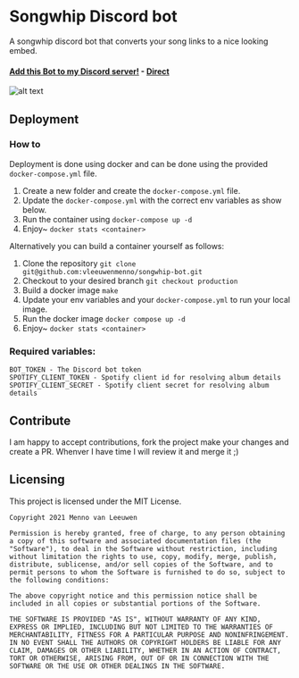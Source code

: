 # Songwhip Discord bot

A songwhip discord bot that converts your song links to a nice looking embed.
#### [Add this Bot to my Discord server!](https://discord.ly/songwhip) - [Direct](https://discord.com/api/oauth2/authorize?client_id=860899901020700684&permissions=2147870784&scope=bot%20applications.commands)

![alt text](https://github.com/vleeuwenmenno/songwhip-bot/raw/develop/images/preview.png)


## Deployment

### How to
Deployment is done using docker and can be done using the provided `docker-compose.yml` file.

1. Create a new folder and create the `docker-compose.yml` file.
2. Update the `docker-compose.yml` with the correct env variables as show below.
3. Run the container using `docker-compose up -d`
4. Enjoy~ `docker stats <container>`

Alternatively you can build a container yourself as follows:

1. Clone the repository `git clone git@github.com:vleeuwenmenno/songwhip-bot.git`
2. Checkout to your desired branch `git checkout production`
3. Build a docker image `make`
4. Update your env variables and your `docker-compose.yml` to run your local image.
5. Run the docker image `docker compose up -d`
6. Enjoy~ `docker stats <container>`

### Required variables:

    BOT_TOKEN - The Discord bot token
    SPOTIFY_CLIENT_TOKEN - Spotify client id for resolving album details
    SPOTIFY_CLIENT_SECRET - Spotify client secret for resolving album details

## Contribute

I am happy to accept contributions, fork the project make your changes and create a PR. Whenver I have time I will review it and merge it ;)

## Licensing

This project is licensed under the MIT License.

```
Copyright 2021 Menno van Leeuwen

Permission is hereby granted, free of charge, to any person obtaining a copy of this software and associated documentation files (the "Software"), to deal in the Software without restriction, including without limitation the rights to use, copy, modify, merge, publish, distribute, sublicense, and/or sell copies of the Software, and to permit persons to whom the Software is furnished to do so, subject to the following conditions:

The above copyright notice and this permission notice shall be included in all copies or substantial portions of the Software.

THE SOFTWARE IS PROVIDED "AS IS", WITHOUT WARRANTY OF ANY KIND, EXPRESS OR IMPLIED, INCLUDING BUT NOT LIMITED TO THE WARRANTIES OF MERCHANTABILITY, FITNESS FOR A PARTICULAR PURPOSE AND NONINFRINGEMENT. IN NO EVENT SHALL THE AUTHORS OR COPYRIGHT HOLDERS BE LIABLE FOR ANY CLAIM, DAMAGES OR OTHER LIABILITY, WHETHER IN AN ACTION OF CONTRACT, TORT OR OTHERWISE, ARISING FROM, OUT OF OR IN CONNECTION WITH THE SOFTWARE OR THE USE OR OTHER DEALINGS IN THE SOFTWARE.
```